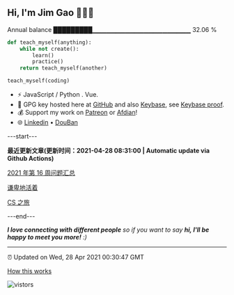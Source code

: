
<h2>Hi, I'm Jim Gao 👋👨‍💻</h2>

Annual balance    █████████▁▁▁▁▁▁▁▁▁▁▁▁▁▁▁▁▁▁▁▁▁   32.06 %

```python
def teach_myself(anything):
    while not create():
        learn()
        practice()
    return teach_myself(another)

teach_myself(coding)
```

- ⚡ JavaScript / Python . Vue.
- 🔑 GPG key hosted here at [GitHub](https://github.com/tianheg.gpg) and also [Keybase](https://keybase.io/yidajiabei/pgp_keys.asc), see [Keybase proof](https://gist.github.com/tianheg/1ce40c3e06eddab6bc72b87cc26ec067).
- 💰 Support my work on [Patreon](https://www.patreon.com/tianheg) or [Afdian](https://afdian.net/@yidajiabei)!
- 🌐 [Linkedin](https://www.linkedin.com/in/tianheg/) &bull; [DouBan](https://www.douban.com/people/yidajiabei/)

---start---

**最近更新文章(更新时间：2021-04-28 08:31:00 | Automatic update via Github Actions)**

[2021 年第 16 周问题汇总](https://blog.yidajiabei.xyz/posts/question-2021-16/)

[谦卑地活着](https://blog.yidajiabei.xyz/posts/live-humbly/)

[CS 之旅](https://blog.yidajiabei.xyz/posts/cs-road/)

---end---

<em><b>I love connecting with different people</b> so if you want to say <b>hi, I'll be happy to meet you more!</b> :)</em>

---

⏰ Updated on Wed, 28 Apr 2021 00:30:47 GMT

[How this works](https://github.com/tianheg/tianheg/issues/1)

<img src="https://visitor-badge.glitch.me/badge?page_id=tianheg" alt="vistors" />
